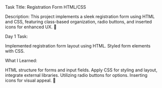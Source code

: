 Task Title: Registration Form HTML/CSS

Description:
This project implements a sleek registration form using HTML and CSS, featuring class-based organization, radio buttons, and inserted icons for enhanced UX. 🚀

Day 1 Task:

Implemented registration form layout using HTML.
Styled form elements with CSS.


What I Learned:

HTML structure for forms and input fields.
Apply CSS for styling and layout, integrate external libraries.
Utilizing radio buttons for options.
Inserting icons for visual appeal. 🌟
